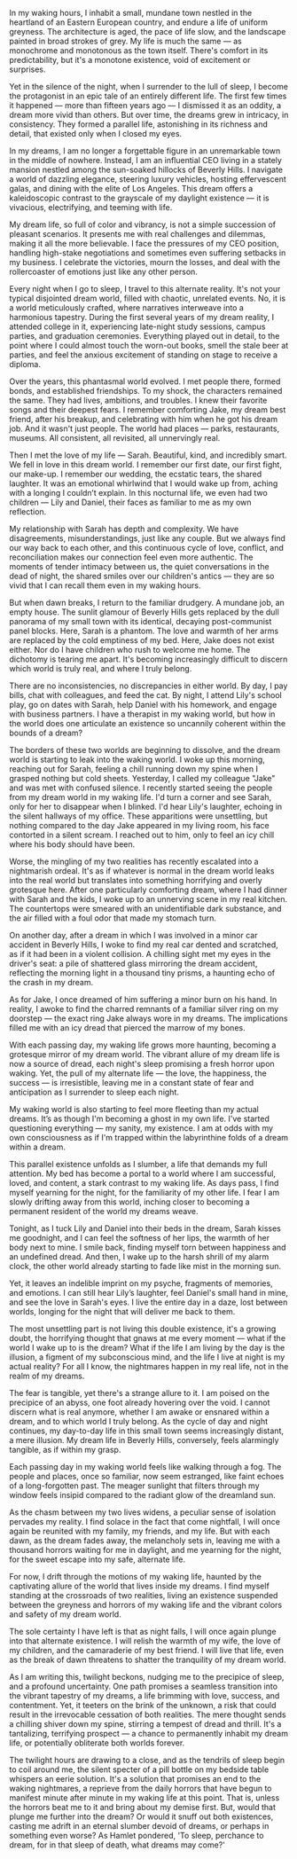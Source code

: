 In my waking hours, I inhabit a small, mundane town nestled in the heartland of an Eastern European country, and endure a life of uniform greyness. The architecture is aged, the pace of life slow, and the landscape painted in broad strokes of grey. My life is much the same — as monochrome and monotonous as the town itself. There's comfort in its predictability, but it's a monotone existence, void of excitement or surprises.

Yet in the silence of the night, when I surrender to the lull of sleep, I become the protagonist in an epic tale of an entirely different life. The first few times it happened — more than fifteen years ago — I dismissed it as an oddity, a dream more vivid than others. But over time, the dreams grew in intricacy, in consistency. They formed a parallel life, astonishing in its richness and detail, that existed only when I closed my eyes.

In my dreams, I am no longer a forgettable figure in an unremarkable town in the middle of nowhere. Instead, I am an influential CEO living in a stately mansion nestled among the sun-soaked hillocks of Beverly Hills. I navigate a world of dazzling elegance, steering luxury vehicles, hosting effervescent galas, and dining with the elite of Los Angeles. This dream offers a kaleidoscopic contrast to the grayscale of my daylight existence — it is vivacious, electrifying, and teeming with life.

My dream life, so full of color and vibrancy, is not a simple succession of pleasant scenarios. It presents me with real challenges and dilemmas, making it all the more believable. I face the pressures of my CEO position, handling high-stake negotiations and sometimes even suffering setbacks in my business. I celebrate the victories, mourn the losses, and deal with the rollercoaster of emotions just like any other person.

Every night when I go to sleep, I travel to this alternate reality. It's not your typical disjointed dream world, filled with chaotic, unrelated events. No, it is a world meticulously crafted, where narratives interweave into a harmonious tapestry. During the first several years of my dream reality, I attended college in it, experiencing late-night study sessions, campus parties, and graduation ceremonies. Everything played out in detail, to the point where I could almost touch the worn-out books, smell the stale beer at parties, and feel the anxious excitement of standing on stage to receive a diploma.

Over the years, this phantasmal world evolved. I met people there, formed bonds, and established friendships. To my shock, the characters remained the same. They had lives, ambitions, and troubles. I knew their favorite songs and their deepest fears. I remember comforting Jake, my dream best friend, after his breakup, and celebrating with him when he got his dream job. And it wasn't just people. The world had places — parks, restaurants, museums. All consistent, all revisited, all unnervingly real.

Then I met the love of my life — Sarah. Beautiful, kind, and incredibly smart. We fell in love in this dream world. I remember our first date, our first fight, our make-up. I remember our wedding, the ecstatic tears, the shared laughter. It was an emotional whirlwind that I would wake up from, aching with a longing I couldn’t explain. In this nocturnal life, we even had two children — Lily and Daniel, their faces as familiar to me as my own reflection.

My relationship with Sarah has depth and complexity. We have disagreements, misunderstandings, just like any couple. But we always find our way back to each other, and this continuous cycle of love, conflict, and reconciliation makes our connection feel even more authentic. The moments of tender intimacy between us, the quiet conversations in the dead of night, the shared smiles over our children's antics — they are so vivid that I can recall them even in my waking hours.

But when dawn breaks, I return to the familiar drudgery. A mundane job, an empty house. The sunlit glamour of Beverly Hills gets replaced by the dull panorama of my small town with its identical, decaying post-communist panel blocks. Here, Sarah is a phantom. The love and warmth of her arms are replaced by the cold emptiness of my bed. Here, Jake does not exist either. Nor do I have children who rush to welcome me home. The dichotomy is tearing me apart. It's becoming increasingly difficult to discern which world is truly real, and where I truly belong.

There are no inconsistencies, no discrepancies in either world. By day, I pay bills, chat with colleagues, and feed the cat. By night, I attend Lily's school play, go on dates with Sarah, help Daniel with his homework, and engage with business partners. I have a therapist in my waking world, but how in the world does one articulate an existence so uncannily coherent within the bounds of a dream?

The borders of these two worlds are beginning to dissolve, and the dream world is starting to leak into the waking world. I woke up this morning, reaching out for Sarah, feeling a chill running down my spine when I grasped nothing but cold sheets. Yesterday, I called my colleague "Jake" and was met with confused silence. I recently started seeing the people from my dream world in my waking life. I'd turn a corner and see Sarah, only for her to disappear when I blinked. I'd hear Lily's laughter, echoing in the silent hallways of my office. These apparitions were unsettling, but nothing compared to the day Jake appeared in my living room, his face contorted in a silent scream. I reached out to him, only to feel an icy chill where his body should have been.

Worse, the mingling of my two realities has recently escalated into a nightmarish ordeal. It's as if whatever is normal in the dream world leaks into the real world but translates into something horrifying and overly grotesque here. After one particularly comforting dream, where I had dinner with Sarah and the kids, I woke up to an unnerving scene in my real kitchen. The countertops were smeared with an unidentifiable dark substance, and the air filled with a foul odor that made my stomach turn.

On another day, after a dream in which I was involved in a minor car accident in Beverly Hills, I woke to find my real car dented and scratched, as if it had been in a violent collision. A chilling sight met my eyes in the driver's seat: a pile of shattered glass mirroring the dream accident, reflecting the morning light in a thousand tiny prisms, a haunting echo of the crash in my dream.

As for Jake, I once dreamed of him suffering a minor burn on his hand. In reality, I awoke to find the charred remnants of a familiar silver ring on my doorstep — the exact ring Jake always wore in my dreams. The implications filled me with an icy dread that pierced the marrow of my bones.

With each passing day, my waking life grows more haunting, becoming a grotesque mirror of my dream world. The vibrant allure of my dream life is now a source of dread, each night's sleep promising a fresh horror upon waking. Yet, the pull of my alternate life — the love, the happiness, the success — is irresistible, leaving me in a constant state of fear and anticipation as I surrender to sleep each night.

My waking world is also starting to feel more fleeting than my actual dreams. It’s as though I'm becoming a ghost in my own life. I've started questioning everything — my sanity, my existence. I am at odds with my own consciousness as if I'm trapped within the labyrinthine folds of a dream within a dream.

This parallel existence unfolds as I slumber, a life that demands my full attention. My bed has become a portal to a world where I am successful, loved, and content, a stark contrast to my waking life. As days pass, I find myself yearning for the night, for the familiarity of my other life. I fear I am slowly drifting away from this world, inching closer to becoming a permanent resident of the world my dreams weave.

Tonight, as I tuck Lily and Daniel into their beds in the dream, Sarah kisses me goodnight, and I can feel the softness of her lips, the warmth of her body next to mine. I smile back, finding myself torn between happiness and an undefined dread. And then, I wake up to the harsh shrill of my alarm clock, the other world already starting to fade like mist in the morning sun.

Yet, it leaves an indelible imprint on my psyche, fragments of memories, and emotions. I can still hear Lily’s laughter, feel Daniel's small hand in mine, and see the love in Sarah's eyes. I live the entire day in a daze, lost between worlds, longing for the night that will deliver me back to them.

The most unsettling part is not living this double existence, it's a growing doubt, the horrifying thought that gnaws at me every moment — what if the world I wake up to is the dream? What if the life I am living by the day is the illusion, a figment of my subconscious mind, and the life I live at night is my actual reality? For all I know, the nightmares happen in my real life, not in the realm of my dreams.

The fear is tangible, yet there's a strange allure to it. I am poised on the precipice of an abyss, one foot already hovering over the void. I cannot discern what is real anymore, whether I am awake or ensnared within a dream, and to which world I truly belong. As the cycle of day and night continues, my day-to-day life in this small town seems increasingly distant, a mere illusion. My dream life in Beverly Hills, conversely, feels alarmingly tangible, as if within my grasp.

Each passing day in my waking world feels like walking through a fog. The people and places, once so familiar, now seem estranged, like faint echoes of a long-forgotten past. The meager sunlight that filters through my window feels insipid compared to the radiant glow of the dreamland sun.

As the chasm between my two lives widens, a peculiar sense of isolation pervades my reality. I find solace in the fact that come nightfall, I will once again be reunited with my family, my friends, and my life. But with each dawn, as the dream fades away, the melancholy sets in, leaving me with a thousand horrors waiting for me in daylight, and me yearning for the night, for the sweet escape into my safe, alternate life.

For now, I drift through the motions of my waking life, haunted by the captivating allure of the world that lives inside my dreams. I find myself standing at the crossroads of two realities, living an existence suspended between the greyness and horrors of my waking life and the vibrant colors and safety of my dream world.

The sole certainty I have left is that as night falls, I will once again plunge into that alternate existence. I will relish the warmth of my wife, the love of my children, and the camaraderie of my best friend. I will live that life, even as the break of dawn threatens to shatter the tranquility of my dream world.

As I am writing this, twilight beckons, nudging me to the precipice of sleep, and a profound uncertainty. One path promises a seamless transition into the vibrant tapestry of my dreams, a life brimming with love, success, and contentment. Yet, it teeters on the brink of the unknown, a risk that could result in the irrevocable cessation of both realities. The mere thought sends a chilling shiver down my spine, stirring a tempest of dread and thrill. It's a tantalizing, terrifying prospect — a chance to permanently inhabit my dream life, or potentially obliterate both worlds forever.

The twilight hours are drawing to a close, and as the tendrils of sleep begin to coil around me, the silent specter of a pill bottle on my bedside table whispers an eerie solution. It's a solution that promises an end to the waking nightmares, a reprieve from the daily horrors that have begun to manifest minute after minute in my waking life at this point. That is, unless the horrors beat me to it and bring about my demise first. But, would that plunge me further into the dream? Or would it snuff out both existences, casting me adrift in an eternal slumber devoid of dreams, or perhaps in something even worse? As Hamlet pondered, 'To sleep, perchance to dream, for in that sleep of death, what dreams may come?'